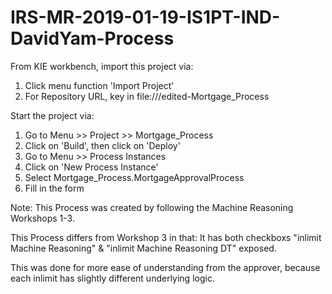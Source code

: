 # IRS-MR-2019-01-19-IS1PT-IND-DavidYam-Process

From KIE workbench, import this project via:
1) Click menu function 'Import Project'
2) For Repository URL, key in file://<filepath>/edited-Mortgage_Process
  

Start the project via:
1) Go to Menu >> Project >> Mortgage_Process
2) Click on 'Build', then click on 'Deploy'
3) Go to Menu >> Process Instances
4) Click on 'New Process Instance'
5) Select Mortgage_Process.MortgageApprovalProcess
6) Fill in the form


Note: This Process was created by following the Machine Reasoning Workshops 1-3.

This Process differs from Workshop 3 in that: 
It has both checkboxs "inlimit Machine Reasoning" & "inlimit Machine Reasoning DT" exposed.

This was done for more ease of understanding from the approver, because each inlimit has slightly different underlying logic.
